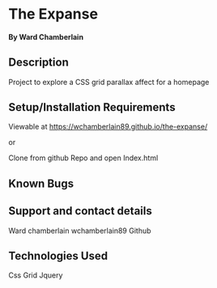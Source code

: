 # The Expanse

#### By Ward Chamberlain 

## Description
Project to explore a CSS grid parallax affect for a homepage

## Setup/Installation Requirements

Viewable at https://wchamberlain89.github.io/the-expanse/

or

Clone from github Repo and open Index.html

## Known Bugs


## Support and contact details

Ward chamberlain
wchamberlain89 Github

## Technologies Used

Css Grid
Jquery

